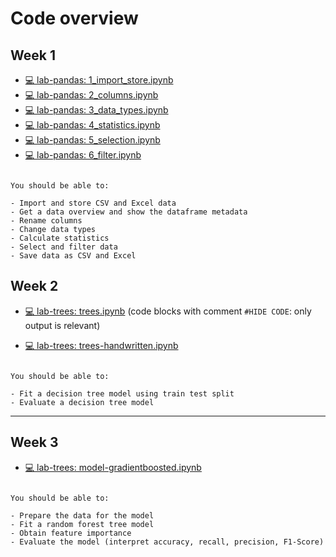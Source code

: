 # Code overview


## Week 1

- [💻 lab-pandas: 1_import_store.ipynb](https://colab.research.google.com/github/kirenz/lab-pandas/blob/main/ae/1_import_store.ipynb)
- [💻 lab-pandas: 2_columns.ipynb](https://colab.research.google.com/github/kirenz/lab-pandas/blob/main/ae/2_columns.ipynb)
- [💻 lab-pandas: 3_data_types.ipynb](https://colab.research.google.com/github/kirenz/lab-pandas/blob/main/ae/3_data_types.ipynb)
- [💻 lab-pandas: 4_statistics.ipynb](https://colab.research.google.com/github/kirenz/lab-pandas/blob/main/ae/4_statistics.ipynb)
- [💻 lab-pandas: 5_selection.ipynb](https://colab.research.google.com/github/kirenz/lab-pandas/blob/main/ae/5_selection.ipynb)
- [💻 lab-pandas: 6_filter.ipynb](https://colab.research.google.com/github/kirenz/lab-pandas/blob/main/ae/6_filter.ipynb)

```{note}

You should be able to:

- Import and store CSV and Excel data
- Get a data overview and show the dataframe metadata
- Rename columns
- Change data types
- Calculate statistics
- Select and filter data
- Save data as CSV and Excel

```

## Week 2

- [💻 lab-trees: trees.ipynb](https://colab.research.google.com/github/kirenz/lab-trees/blob/main/tutorial/trees.ipynb) (code blocks with comment `#HIDE CODE`: only output is relevant)

- [💻 lab-trees: trees-handwritten.ipynb](https://colab.research.google.com/github/kirenz/lab-trees/blob/main/tutorial/trees-handwritten.ipynb)


```{note}

You should be able to:

- Fit a decision tree model using train test split
- Evaluate a decision tree model

```


---

## Week 3

- [💻 lab-trees: model-gradientboosted.ipynb](https://colab.research.google.com/github/kirenz/lab-trees/blob/main/campaign/model-gradientboosted.ipynb)


```{note}

You should be able to:

- Prepare the data for the model
- Fit a random forest tree model 
- Obtain feature importance
- Evaluate the model (interpret accuracy, recall, precision, F1-Score)

```